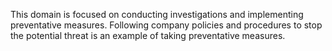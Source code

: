 This domain is focused on conducting investigations and implementing preventative measures. Following company policies and procedures to stop the potential threat is an example of taking preventative measures.